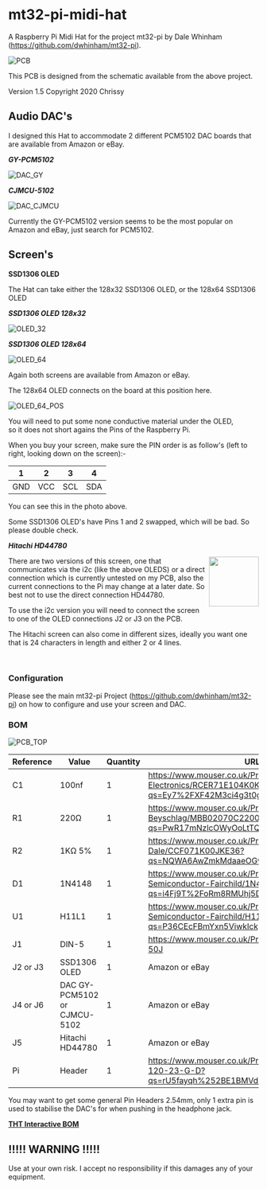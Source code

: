 # mt32-pi-midi-hat
A Raspberry Pi Midi Hat for the project mt32-pi by Dale Whinham (https://github.com/dwhinham/mt32-pi).

![PCB](pics/header.jpg)

This PCB is designed from the schematic available from the above project.


Version 1.5 Copyright 2020 Chrissy


## Audio DAC's

I designed this Hat to accommodate 2 different PCM5102 DAC boards that are available from Amazon or eBay.

***GY-PCM5102***

![DAC_GY](pics/DAC_GY-PCM5102.jpg)

***CJMCU-5102***

![DAC_CJMCU](pics/DAC_CJMCU-5102.jpg)

Currently the GY-PCM5102 version seems to be the most popular on Amazon and eBay, just search for PCM5102.

## Screen's

**SSD1306 OLED**

The Hat can take either the 128x32 SSD1306 OLED, or the 128x64 SSD1306 OLED

***SSD1306 OLED 128x32***

![OLED_32](pics/OLED_128_32.jpg)

***SSD1306 OLED 128x64***

![OLED_64](pics/OLED_128_64.jpg)

Again both screens are available from Amazon or eBay.

The 128x64 OLED connects on the board at this position here.

![OLED_64_POS](pics/OLED_128x64_POS.jpg)

You will need to put some none conductive material under the OLED,<br>so it does not short agains the Pins of the Raspberry Pi.

When you buy your screen, make sure the PIN order is as follow's (left to right, looking down on the screen):-

| 1 | 2 | 3 | 4 |
|---|---|---|---|
|GND|VCC|SCL|SDA|

You can see this in the photo above.

Some SSD1306 OLED's have Pins 1 and 2 swapped, which will be bad. So please double check.


***Hitachi HD44780***

[<img width="100rem" align="right" src="pics/Hitachi_HD44780.jpg">](pics/Hitachi_HD44780.jpg)

There are two versions of this screen, one that communicates via the i2c (like the above OLEDS) or a direct connection which is currently untested on my PCB, also the current connections to the Pi may change at a later date. So best not to use the direct connection HD44780.

To use the i2c version you will need to connect the screen to one of the OLED connections J2 or J3 on the PCB.

The Hitachi screen can also come in different sizes, ideally you want one that is 24 characters in length and either 2 or 4 lines.

<br>

### Configuration

Please see the main mt32-pi Project (https://github.com/dwhinham/mt32-pi) on how to configure and use your screen and DAC.

### BOM

![PCB_TOP](pics/board_top.jpg)

| Reference | Value | Quantity | URL |
|-----------|-------|----------|-----|
| C1        | 100nf | 1        | https://www.mouser.co.uk/ProductDetail/Murata-Electronics/RCER71E104K0K1H03B?qs=Ey7%2FXF42M3ci4g3t0g7SIw%3D%3D |
| R1        | 220Ω | 1        | https://www.mouser.co.uk/ProductDetail/Vishay-Beyschlag/MBB02070C2200FCT00?qs=PwR17mNzlcOWyOoLtTQfsw%3D%3D |
| R2        | 1KΩ 5% | 1        | https://www.mouser.co.uk/ProductDetail/Vishay-Dale/CCF071K00JKE36?qs=NQWA6AwZmkMdaaeOGvuguw%3D%3D |
| D1        | 1N4148 | 1        | https://www.mouser.co.uk/ProductDetail/ON-Semiconductor-Fairchild/1N4148?qs=i4Fj9T%2FoRm8RMUhj5DeFQg%3D%3D    |
| U1        | H11L1 | 1        | https://www.mouser.co.uk/ProductDetail/ON-Semiconductor-Fairchild/H11L1M?qs=P36CEcFBmYxn5ViwkIckpw%3D%3D |
| J1        | DIN-5 | 1        | https://www.mouser.co.uk/ProductDetail/490-SDS-50J |
| J2 or J3    | SSD1306 OLED | 1        | Amazon or eBay |
| J4 or J6    | DAC GY-PCM5102<br>or<br>CJMCU-5102  | 1        | Amazon or eBay |
| J5        | Hitachi HD44780 | 1        | Amazon or eBay |
| Pi        | Header| 1 | https://www.mouser.co.uk/ProductDetail/Samtec/SSQ-120-23-G-D?qs=rU5fayqh%252BE1BMVd%252BDZONqg%3D%3D |


You may want to get some general Pin Headers 2.54mm, only 1 extra pin is used to stabilise the DAC's for when pushing in the headphone jack.


[**THT Interactive BOM**][IBOMTHT1_5]


## !!!!! WARNING !!!!!

Use at your own risk. I accept no responsibility if this damages any of your equipment.

[IBOMTHT1_5]: http://htmlpreview.github.io/?https://raw.githubusercontent.com/chris-jh/mt32-pi-midi-hat/main/bom/mt32-pi-midi-hat_bom_v1_5.html
